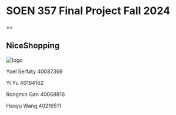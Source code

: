 # SOEN 357 Final Project Fall 2024
==

NiceShopping
-
![logo](https://github.com/user-attachments/assets/cad3b257-13e4-4a00-89e7-a15dd2e8b946)


Yoel Serfaty 40087369

Yi Yu 40164162

Rongmin Gan 40068816

Haoyu Wang 40216511

 
